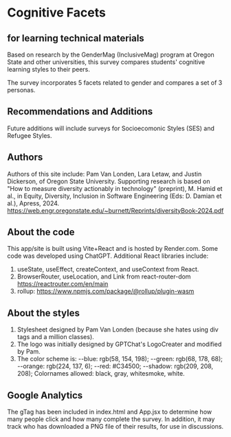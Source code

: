 # Cognitive Facets
## for learning technical materials

Based on research by the GenderMag (InclusiveMag) program 
at Oregon State and other universities, 
this survey compares students' cognitive learning styles to their peers.

The survey incorporates 5 facets related to gender and compares a set of 3 personas. 

## Recommendations and Additions
Future additions will include surveys for Socioecomonic Styles (SES) and Refugee Styles.

## Authors
Authors of this site include: Pam Van Londen, Lara Letaw, and Justin Dickerson, of Oregon State University. Supporting research is based on "How to measure diversity actionably in technology" (preprint), M. Hamid et al., in Equity, Diversity, Inclusion in Software Engineering (Eds: D. Damian et al.), Apress, 2024.
https://web.engr.oregonstate.edu/~burnett/Reprints/diversityBook-2024.pdf


## About the code
This app/site is built using Vite+React and is hosted by Render.com. Some code was developed using ChatGPT. 
Additional React libraries include:
1. useState, useEffect, createContext, and useContext from React.
2. BrowserRouter, useLocation, and Link from react-router-dom https://reactrouter.com/en/main
3. rollup: https://www.npmjs.com/package/@rollup/plugin-wasm

 
## About the styles
1. Stylesheet designed by Pam Van Londen (because she hates using div tags and a million classes).
2. The logo was initially designed by GPTChat's LogoCreater and modified by Pam.
3. The color scheme is: 
    --blue:   rgb(58, 154, 198);
    --green:  rgb(68, 178, 68);
    --orange: rgb(224, 137, 6);
    --red:    #C34500;
    --shadow: rgb(209, 208, 208);
    Colornames allowed: black, gray, whitesmoke, white. 

## Google Analytics
The gTag has been included in index.html and App.jsx to determine how many people click and how many complete the survey. In addition, it may track who has downloaded a PNG file of their results, for use in discussions.
